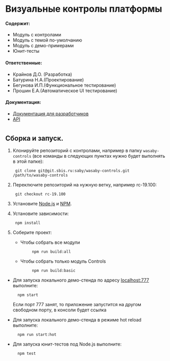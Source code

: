 # Визуальные контролы платформы
#### Содержит:
- Модуль с контролами
- Модуль с темой по-умолчанию
- Модуль с демо-примерами
- Юнит-тесты
#### Ответственные:
- Крайнов Д.О. (Разработка)
- Батурина Н.А.(Проектирование)
- Бегунова И.П.(Функциональное тестирование)
- Прошин Е.А.(Автоматическое UI тестирование)
#### Документация:
- [Документация для разработчиков](https://wasaby.dev/doc/platform/controls/)
- [API](https://wasaby.dev/docs/js/Controls/)
#
## Сборка и запуск.

1. Клонируйте репозиторий с контролами, например в папку `wasaby-controls` (все команды в следующих пунктах нужно будет выполнять в этой папке):

        git clone git@git.sbis.ru:saby/wasaby-controls.git /path/to/wasaby-controls

2. Переключите репозиторий на нужную ветку, например rc-19.100:

        git checkout rc-19.100

3. Установите [Node.js](http://nodejs.org/) и [NPM](http://npmjs.com).

4. Установите зависимости:

        npm install

5. Соберите проект:
   * Чтобы собрать все модули
   
              npm run build:all
   
   * Чтобы собрать только модуль Controls

              npm run build:basic

* Для запуска локального демо-стенда по адресу [localhost:777](http://localhost:777/) выполните:

        npm start

    Если порт 777 занят, то приложение запустится на другом свободном порту, в консоли будет ссылка

* Для запуска локального демо-стенда в режиме hot reload выполните:

        npm run start:hot

* Для запуска юнит-тестов под Node.js выполните:

        npm test
        
